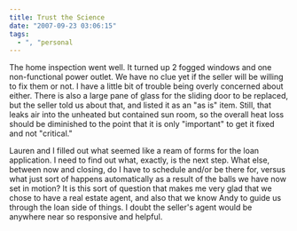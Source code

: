 ```yaml
---
title: Trust the Science
date: "2007-09-23 03:06:15"
tags:
  - ", "personal
---
```

The home inspection went well.  It turned up 2 fogged windows and one non-functional power outlet.  We have no clue yet if the seller will be willing to fix them or not.  I have a little bit of trouble being overly concerned about either.  There is also a large pane of glass for the sliding door to be replaced, but the seller told us about that, and listed it as an "as is" item.  Still, that leaks air into the unheated but contained sun room, so the overall heat loss should be diminished to the point that it is only "important" to get it fixed and not "critical."  

Lauren and I filled out what seemed like a ream of forms for the loan application.  I need to find out what, exactly, is the next step.  What else, between now and closing, do I have to schedule and/or be there for, versus what just sort of happens automatically as a result of the balls we have now set in motion?  It is this sort of question that makes me very glad that we chose to have a real estate agent, and also that we know Andy to guide us through the loan side of things.  I doubt the seller's agent would be anywhere near so responsive and helpful. 

